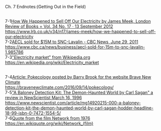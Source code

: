 <div class="chap-title">Ch. 7 Endnotes:(Getting Out in the Field)</div>

<div class="my-endnotes">

<a class="anch" name="ch7-1"></a><br />
<span class="endnotebold">7-1</span><a href="https://www.lrb.co.uk/v34/n17/james-meek/how-we-happened-to-sell-off-our-electricity" target="_blank">How We Happened to Sell Off Our Electricity by James Meek, London Review of Books = Vol. 34 No. 17 · 13 September 2012<br />
https://www.lrb.co.uk/v34/n17/james-meek/how-we-happened-to-sell-off-our-electricity
</a>
<a class="anch" name="ch7-2"></a><br />
<span class="endnotebold">7-2</span><a href="https://www.cbc.ca/news/business/aecl-sold-for-15m-to-snc-lavalin-1.985786" target="_blank">AECL sold for $15M to SNC-Lavalin - CBC News, June 29, 2011</a><br />
https://www.cbc.ca/news/business/aecl-sold-for-15m-to-snc-lavalin-1.985786
<a class="anch" name="ch7-3"></a><br />
<span class="endnotebold">7-3</span><a href="https://en.wikipedia.org/wiki/Electricity_market" target="_blank">"Electricity market" from Wikipedia.org</a><br />
https://en.wikipedia.org/wiki/Electricity_market

<a class="anch" name="ch7-4"></a><br />
<span class="endnotebold">7-4</span><a href="https://bravenewclimate.com/2016/09/14/pokecology/" target="_blank">Article: Pokecology posted by Barry Brook for the website Brave New Climate</a><br/>
https://bravenewclimate.com/2016/09/14/pokecology/
<a class="anch" name="ch7-5"></a><br />
<span class="endnotebold">7-5</span><a href="https://www.newscientist.com/article/mg14920215-000-a-baloney-detection-kit-the-demon-haunted-world-by-carl-sagan-hodder-headline-18-99-isbn-0-7472-1554-5/" target="_blank">"A Baloney Detection Kit: The Demon-Haunted World by Carl Sagan" a review in NewScientist March 16, 1996   </a><br />https://www.newscientist.com/article/mg14920215-000-a-baloney-detection-kit-the-demon-haunted-world-by-carl-sagan-hodder-headline-18-99-isbn-0-7472-1554-5/
<a class="anch" name="ch7-6"></a><br />
<span class="endnotebold">7-6</span><a href="https://en.wikiquote.org/wiki/Network_(film)" target="_blank">Quote from the film Network from 1976</a><br/>
https://en.wikiquote.org/wiki/Network_(film)
</div>
